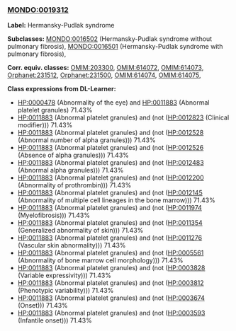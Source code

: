 
### [MONDO:0019312](http://purl.obolibrary.org/obo/MONDO_0019312)
**Label:** Hermansky-Pudlak syndrome

**Subclasses:** [MONDO:0016502](http://purl.obolibrary.org/obo/MONDO_0016502) (Hermansky-Pudlak syndrome without pulmonary fibrosis), [MONDO:0016501](http://purl.obolibrary.org/obo/MONDO_0016501) (Hermansky-Pudlak syndrome with pulmonary fibrosis), 

**Corr. equiv. classes:** [OMIM:203300](http://purl.obolibrary.org/obo/OMIM_203300), [OMIM:614072](http://purl.obolibrary.org/obo/OMIM_614072), [OMIM:614073](http://purl.obolibrary.org/obo/OMIM_614073), [Orphanet:231512](http://www.orpha.net/ORDO/Orphanet_231512), [Orphanet:231500](http://www.orpha.net/ORDO/Orphanet_231500), [OMIM:614074](http://purl.obolibrary.org/obo/OMIM_614074), [OMIM:614075](http://purl.obolibrary.org/obo/OMIM_614075), 

**Class expressions from DL-Learner:**

- [HP:0000478](http://purl.obolibrary.org/obo/HP_0000478) (Abnormality of the eye) and [HP:0011883](http://purl.obolibrary.org/obo/HP_0011883) (Abnormal platelet granules) 71.43%
- [HP:0011883](http://purl.obolibrary.org/obo/HP_0011883) (Abnormal platelet granules) and (not ([HP:0012823](http://purl.obolibrary.org/obo/HP_0012823) (Clinical modifier))) 71.43%
- [HP:0011883](http://purl.obolibrary.org/obo/HP_0011883) (Abnormal platelet granules) and (not ([HP:0012528](http://purl.obolibrary.org/obo/HP_0012528) (Abnormal number of alpha granules))) 71.43%
- [HP:0011883](http://purl.obolibrary.org/obo/HP_0011883) (Abnormal platelet granules) and (not ([HP:0012526](http://purl.obolibrary.org/obo/HP_0012526) (Absence of alpha granules))) 71.43%
- [HP:0011883](http://purl.obolibrary.org/obo/HP_0011883) (Abnormal platelet granules) and (not ([HP:0012483](http://purl.obolibrary.org/obo/HP_0012483) (Abnormal alpha granules))) 71.43%
- [HP:0011883](http://purl.obolibrary.org/obo/HP_0011883) (Abnormal platelet granules) and (not ([HP:0012200](http://purl.obolibrary.org/obo/HP_0012200) (Abnormality of prothrombin))) 71.43%
- [HP:0011883](http://purl.obolibrary.org/obo/HP_0011883) (Abnormal platelet granules) and (not ([HP:0012145](http://purl.obolibrary.org/obo/HP_0012145) (Abnormality of multiple cell lineages in the bone marrow))) 71.43%
- [HP:0011883](http://purl.obolibrary.org/obo/HP_0011883) (Abnormal platelet granules) and (not ([HP:0011974](http://purl.obolibrary.org/obo/HP_0011974) (Myelofibrosis))) 71.43%
- [HP:0011883](http://purl.obolibrary.org/obo/HP_0011883) (Abnormal platelet granules) and (not ([HP:0011354](http://purl.obolibrary.org/obo/HP_0011354) (Generalized abnormality of skin))) 71.43%
- [HP:0011883](http://purl.obolibrary.org/obo/HP_0011883) (Abnormal platelet granules) and (not ([HP:0011276](http://purl.obolibrary.org/obo/HP_0011276) (Vascular skin abnormality))) 71.43%
- [HP:0011883](http://purl.obolibrary.org/obo/HP_0011883) (Abnormal platelet granules) and (not ([HP:0005561](http://purl.obolibrary.org/obo/HP_0005561) (Abnormality of bone marrow cell morphology))) 71.43%
- [HP:0011883](http://purl.obolibrary.org/obo/HP_0011883) (Abnormal platelet granules) and (not ([HP:0003828](http://purl.obolibrary.org/obo/HP_0003828) (Variable expressivity))) 71.43%
- [HP:0011883](http://purl.obolibrary.org/obo/HP_0011883) (Abnormal platelet granules) and (not ([HP:0003812](http://purl.obolibrary.org/obo/HP_0003812) (Phenotypic variability))) 71.43%
- [HP:0011883](http://purl.obolibrary.org/obo/HP_0011883) (Abnormal platelet granules) and (not ([HP:0003674](http://purl.obolibrary.org/obo/HP_0003674) (Onset))) 71.43%
- [HP:0011883](http://purl.obolibrary.org/obo/HP_0011883) (Abnormal platelet granules) and (not ([HP:0003593](http://purl.obolibrary.org/obo/HP_0003593) (Infantile onset))) 71.43%


